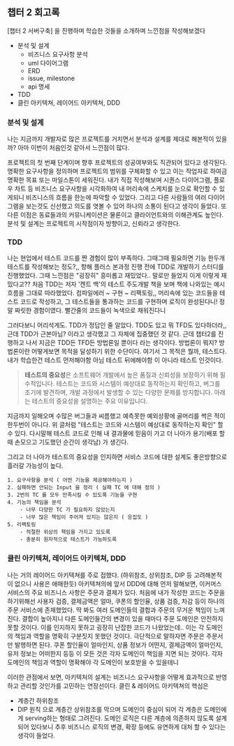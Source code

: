 
## 챕터 2 회고록

[챕터 2 서버구축] 을 진행하며 학습한 것들을 소개하며 느낀점을 작성해보겠다
- 분석 및 설계
	- 비즈니스 요구사항 분석
	- uml 다이어그램
	- ERD
	- issue, milestone
	- api 명세
- TDD
- 클린 아키텍쳐, 레이어드 아키텍쳐, DDD

### 분석 및 설계
나는 지금까지 개발자로 많은 프로젝트를 거치면서 분석과 설계를 제대로 해본적이 있을까? 아마 이번이 처음인것 같아서 느낀점이 많다.

프로젝트의 첫 번째 단계이며 향후 프로젝트의 성공여부와도 직관되어 있다고 생각된다. 
명확한 요구사항을 정의하며 프로젝트의 범위를 구체화할 수 있고 이는 작업자로 하여금 명확한 목표 또는 마일스톤이 세워진다.
내가 직접 작성해보며 시퀀스 다이어그램, 플로우 차트 등 비즈니스 요구사항을 시각화하여 내 머리속에 스케치를 눈으로 확인할 수 있게되니 비즈니스의 흐름을 한눈에 파악할 수 있었다. 그리고 다른 사람들의 여러 다이어그램을 보는것도 신선했고 의도를 엿볼 수 있어 하나의 소통이 된다고 생각이 들었다. 
또 다른 이점은 동료들과의 커뮤니케이션은 물론이고 클라이언트와의 이해관계도 높인다.
분석 및 설계는 프로젝트의 시작점이자 방향이고, 신뢰라고 생각한다.

### TDD
나는 현업에서 테스트 코드를 짠 경험이 많이 부족하다. 그때그때 필요하면 기능 한두개 테스트를 작성해보는 정도?,, 항해 플러스 본과정 진행 전에 TDD로 개발하기 스터디를 진행했었다. 그때 느낀점은
"굉장히" 흥미롭고 재밌었다.. 말로만 들었지 이게 이렇게 재밌다고?? 
처음 TDD는 저자 '켄트 백'의 테스트 주도개발 책을 보며 책에 나와있는 예시흐름을 그대로 따라했었다.
컴파일에러 ~ 구현 ~ 리팩토링,,
머리속에 있는 코드들을 테스트 코드로 작성하고, 그 테스트들을 통과하는 코드를 구현하며 로직이 완성된다니! 정말 짜릿한 경험이였다. 빨간줄의 코드들이 녹색으로 채워진다니

그러다보니 어리석게도. TDD가 정답인 줄 알았다. TDD도 있고 뭐 TFD도 있다하더라,, 근데 TDD가 근본아님? 이라고 생각했고 그 자체에 집중했던 것 같다.
근데 챕터2를 진행하고 나서 지금은 TDD든 TFD든 방법론일 뿐이다 라는 생각이다. 방법론이 뭐지? 방법론이란 어떻게보면 목적을 달성하기 위한 수단이다. 여기서 그 목적은 뭘까, 테스트다. 내가 학습한건 테스트 먼저해야함 아님 테스트 뒤에해야함 이 아니라 테스트 인것이다.

> **테스트의 중요성**은 소프트웨어 개발에서 높은 품질과 신뢰성을 보장하기 위해 필수적입니다. 테스트는 코드와 시스템이 예상대로 동작하는지 확인하고, 버그를 조기에 발견하며, 개발 과정에서 발생할 수 있는 다양한 문제를 방지합니다. 아래는 테스트의 중요성을 설명하는 주요 이유입니다.

지금까지 일해오며 수많은 버그들과 씨름했고 예측못한 예외상황에 골머리를 썩은 적이 한두번이 아니다.
위 글처럼 "테스트는 코드와 시스템이 예상대로 동작하는지 확인" 할 수 있다.
다시말해 테스트 코드로 인해 내 결과물에 믿음이 가고 더 나아가 용기(배포 할 때 손모으고 기도했던 순간이 생각남) 가 생긴다.

그리고 더 나아가 테스트의 중요성을 인지하면 서비스 코드에 대한 설계도 좋은방향으로 흘러갈 가능성이 높다.
```
1. 요구사항을 분석 ( 어떤 기능을 제공해야하는지 )
2. 실패하면 안되는 Input 을 정리 ( 실패 TC 에 대해 정의 )
3. 2번의 TC 를 모두 만족시킬 수 있도록 기능을 구현
4. 기능의 책임을 분석
    - 너무 다양한 TC 가 필요하지 않았는지
    - 너무 많은 책임이 주어져 있지는 않은지 ( 응집도 )
5. 리팩토링
    - 적절한 위상의 책임을 가지고 있도록
    - 충분히 원자적으로 테스트가 가능하도록

```

### 클린 아키텍쳐, 레이어드 아키텍쳐, DDD
나는 거의 레이어드 아키텍쳐를 주로 접했다. (하위참조, 상위참조, DIP 등 고려해본적이 없으니 사용은 애매한듯)
아키텍쳐의에 앞서 DDD에 대해 먼저 말해보면, 이커머스 서비스의 주요 비즈니스 사항은 주문과 결제가 있다. 처음에 내가 작성한 코드는 주문을 하기위해선 사용자 검증, 결제금액은 얼마, 쿠폰의 할인율, 상품 검증, 차감 등이 하나의 주문 서비스에 존재했었다. 딱 봐도 여러 도메인들의 결합과 주문의 무거운 책임이 느껴진다.
결합이 높아지니 다른 도메인들간의 변경이 있을 때마다 주문 도메인은 안전하지 못할 것이다. 이를 인지하지 못하고 굉장히 난잡한 코드가 나왔었는데.. 이는 각 도메인의 책임과 역할을 명확히 구분짓지 못했던 것이다.
극단적으로 말하자면 주문은 주문서만 발행하면 된다. 쿠폰 할인율이 얼마인지, 상품 정보가 어떤지, 결제금액이 얼마인지, 유저 정보는 어떠한지 등등 이 모든 것은 각자 도메인이 책임을 지면 되는 것이다.
각자 도메인의 책임과 역할이 명확해야 각 도메인이 보호받을 수 있을테니

이러한 관점에서 보면, 아키텍처의 설계는 비즈니스 요구사항을 어떻게 효과적으로 반영하고 관리할 것인가를 고민하는 연장선이다. 
클린 & 레이어드 아키텍쳐의 핵심은
- 계층간 하위참조
- DIP 원칙
으로 계층간 상위참조를 막으며 도메인이 중심이 되어 각 계층은 도메인에게 serving하는 형태로 그려진다. 도메인 로직은 다른 계층에 의존하지 않도록 설계되어 있다보니 추후 비즈니스 로직의 변경, 확장 등에도 유연하게 대처 할 수 있다는 생각이 들었다.


